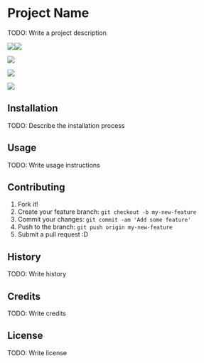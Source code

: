 # Project Name

TODO: Write a project description

![](./resources/RT.gif)![](./resources/CD.gif)

![](./resources/backstep.gif)

![](./resources/CD.gif)

![](./resources/OT.gif)

## Installation

TODO: Describe the installation process

## Usage

TODO: Write usage instructions

## Contributing

1. Fork it!
2. Create your feature branch: `git checkout -b my-new-feature`
3. Commit your changes: `git commit -am 'Add some feature'`
4. Push to the branch: `git push origin my-new-feature`
5. Submit a pull request :D

## History

TODO: Write history

## Credits

TODO: Write credits

## License

TODO: Write license
